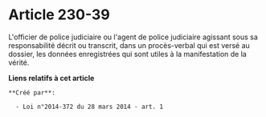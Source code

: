 # Article 230-39

L'officier de police judiciaire ou l'agent de police judiciaire agissant sous sa responsabilité décrit ou transcrit, dans un
procès-verbal qui est versé au dossier, les données enregistrées qui sont utiles à la manifestation de la vérité.

**Liens relatifs à cet article**

	**Créé par**:

	  - Loi n°2014-372 du 28 mars 2014 - art. 1
